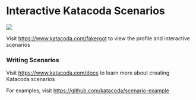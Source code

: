 # Interactive Katacoda Scenarios

[![](http://shields.katacoda.com/katacoda/fakeroot/count.svg)](https://www.katacoda.com/fakeroot "Get your profile on Katacoda.com")

Visit https://www.katacoda.com/fakeroot to view the profile and interactive scenarios

### Writing Scenarios
Visit https://www.katacoda.com/docs to learn more about creating Katacoda scenarios

For examples, visit https://github.com/katacoda/scenario-example
